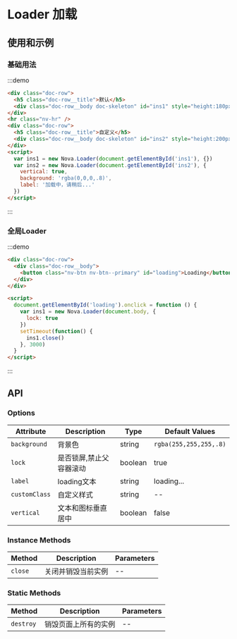 # Loader 加载

## 使用和示例

### 基础用法
:::demo
```html
<div class="doc-row">
  <h5 class="doc-row__title">默认</h5>
  <div class="doc-row__body doc-skeleton" id="ins1" style="height:180px;"></div>  
</div>
<hr class="nv-hr" />
<div class="doc-row">
  <h5 class="doc-row__title">自定义</h5>
  <div class="doc-row__body doc-skeleton" id="ins2" style="height:200px;"></div>  
</div>
<script>
  var ins1 = new Nova.Loader(document.getElementById('ins1'), {})
  var ins2 = new Nova.Loader(document.getElementById('ins2'), {
    vertical: true,
    background: 'rgba(0,0,0,.8)',
    label: '加载中，请稍后...'
  })
</script>  
```
:::

### 全局Loader
:::demo
```html
<div class="doc-row">
  <div class="doc-row__body">
    <button class="nv-btn nv-btn--primary" id="loading">Loading</button>
  </div>  
</div>

<script>
  document.getElementById('loading').onclick = function () {
    var ins1 = new Nova.Loader(document.body, {
      lock: true
    })
    setTimeout(function() {
      ins1.close()
    }, 3000)
  }
</script>  
```
:::


## API

### Options

| Attribute   | Description | Type |  Default Values |
|---|---|---|---|
| `background`|  背景色 | string | `rgba(255,255,255,.8)` |
| `lock`|  是否锁屏,禁止父容器滚动 | boolean | true |
| `label`|  loading文本 | string |  loading...|
| `customClass`|  自定义样式 | string | -- |
| `vertical`|  文本和图标垂直居中 | boolean | false |


### Instance Methods

| Method  | Description | Parameters |
|---|---|---|
| `close` | 关闭并销毁当前实例 | -- |

### Static Methods 

| Method  | Description | Parameters |
|---|---|---|
| `destroy` | 销毁页面上所有的实例 | -- |

